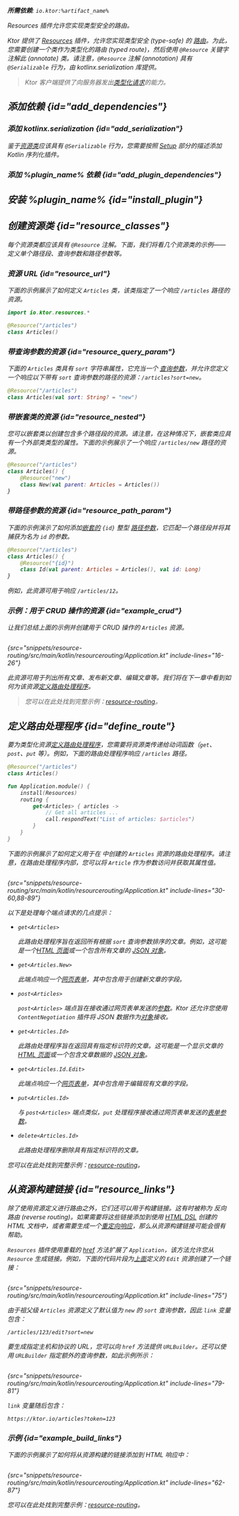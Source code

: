 [//]: # (title: 类型安全的路由)

<show-structure for="chapter" depth="2"/>
<primary-label ref="server-plugin"/>

<var name="plugin_name" value="Resources"/>
<var name="package_name" value="io.ktor.server.resources"/>
<var name="artifact_name" value="ktor-server-resources"/>

<tldr>
<p>
<b>所需依赖</b>: <code>io.ktor:%artifact_name%</code>
</p>
<var name="example_name" value="resource-routing"/>
<include from="lib.topic" element-id="download_example"/>
<include from="lib.topic" element-id="native_server_supported"/>
</tldr>

<link-summary>Resources 插件允许您实现类型安全的路由。</link-summary>

Ktor 提供了 [Resources](https://api.ktor.io/ktor-shared/ktor-resources/io.ktor.resources/-resources/index.html) 插件，允许您实现类型安全 (type-safe) 的 [路由](server-routing.md)。为此，您需要创建一个类作为类型化的路由 (typed route)，然后使用 `@Resource` 关键字注解此 (annotate) 类。请注意，`@Resource` 注解 (annotation) 具有 `@Serializable` 行为，由 kotlinx.serialization 库提供。

> Ktor 客户端提供了向服务器发出[类型化请求](client-resources.md)的能力。

## 添加依赖 {id="add_dependencies"}

### 添加 kotlinx.serialization {id="add_serialization"}

鉴于[资源类](#resource_classes)应该具有 `@Serializable` 行为，您需要按照 [Setup](https://github.com/Kotlin/kotlinx.serialization#setup) 部分的描述添加 Kotlin 序列化插件。

### 添加 %plugin_name% 依赖 {id="add_plugin_dependencies"}

<include from="lib.topic" element-id="add_ktor_artifact_intro"/>
<include from="lib.topic" element-id="add_ktor_artifact"/>

## 安装 %plugin_name% {id="install_plugin"}

<include from="lib.topic" element-id="install_plugin"/>

## 创建资源类 {id="resource_classes"}

<snippet id="resource_classes_server">

每个资源类都应该具有 `@Resource` 注解。下面，我们将看几个资源类的示例——定义单个路径段、查询参数和路径参数等。

### 资源 URL {id="resource_url"}

下面的示例展示了如何定义 `Articles` 类，该类指定了一个响应 `/articles` 路径的资源。

```kotlin
import io.ktor.resources.*

@Resource("/articles")
class Articles()
```

### 带查询参数的资源 {id="resource_query_param"}

下面的 `Articles` 类具有 `sort` 字符串属性，它充当一个 [查询参数](server-requests.md#query_parameters)，并允许您定义一个响应以下带有 `sort` 查询参数的路径的资源：`/articles?sort=new`。

```kotlin
@Resource("/articles")
class Articles(val sort: String? = "new")
```

### 带嵌套类的资源 {id="resource_nested"}

您可以嵌套类以创建包含多个路径段的资源。请注意，在这种情况下，嵌套类应具有一个外部类类型的属性。下面的示例展示了一个响应 `/articles/new` 路径的资源。

```kotlin
@Resource("/articles")
class Articles() {
    @Resource("new")
    class New(val parent: Articles = Articles())
}
```

### 带路径参数的资源 {id="resource_path_param"}

下面的示例演示了如何添加[嵌套的](#resource_nested) `{id}` 整型 [路径参数](server-routing.md#path_parameter)，它匹配一个路径段并将其捕获为名为 `id` 的参数。

```kotlin
@Resource("/articles")
class Articles() {
    @Resource("{id}")
    class Id(val parent: Articles = Articles(), val id: Long)
}
```

例如，此资源可用于响应 `/articles/12`。

</snippet>

### 示例：用于 CRUD 操作的资源 {id="example_crud"}

让我们总结上面的示例并创建用于 CRUD 操作的 `Articles` 资源。

```kotlin
```
{src="snippets/resource-routing/src/main/kotlin/resourcerouting/Application.kt" include-lines="16-26"}

此资源可用于列出所有文章、发布新文章、编辑文章等。我们将在下一章中看到如何为该资源[定义路由处理程序](#define_route)。

> 您可以在此处找到完整示例：[resource-routing](https://github.com/ktorio/ktor-documentation/tree/%ktor_version%/codeSnippets/snippets/resource-routing)。

## 定义路由处理程序 {id="define_route"}

要为类型化资源[定义路由处理程序](server-routing.md#define_route)，您需要将资源类传递给动词函数（`get`、`post`、`put` 等）。例如，下面的路由处理程序响应 `/articles` 路径。

```kotlin
@Resource("/articles")
class Articles()

fun Application.module() {
    install(Resources)
    routing {
        get<Articles> { articles ->
            // Get all articles ...
            call.respondText("List of articles: $articles")
        }
    }
}
```

下面的示例展示了如何定义用于在 [](#example_crud) 中创建的 `Articles` 资源的路由处理程序。请注意，在路由处理程序内部，您可以将 `Article` 作为参数访问并获取其属性值。

```kotlin
```
{src="snippets/resource-routing/src/main/kotlin/resourcerouting/Application.kt" include-lines="30-60,88-89"}

以下是处理每个端点请求的几点提示：

- `get<Articles>`

   此路由处理程序旨在返回所有根据 `sort` 查询参数排序的文章。例如，这可能是一个[HTML 页面](server-responses.md#html)或一个包含所有文章的 [JSON 对象](server-responses.md#object)。

- `get<Articles.New>`

   此端点响应一个[网页表单](server-responses.md#html)，其中包含用于创建新文章的字段。
- `post<Articles>`

   `post<Articles>` 端点旨在接收通过网页表单发送的[参数](server-requests.md#form_parameters)。Ktor 还允许您使用 `ContentNegotiation` 插件将 JSON 数据作为[对象](server-requests.md#objects)接收。
- `get<Articles.Id>`

   此路由处理程序旨在返回具有指定标识符的文章。这可能是一个显示文章的[HTML 页面](server-responses.md#html)或一个包含文章数据的 [JSON 对象](server-responses.md#object)。
- `get<Articles.Id.Edit>`

  此端点响应一个[网页表单](server-responses.md#html)，其中包含用于编辑现有文章的字段。
- `put<Articles.Id>`

   与 `post<Articles>` 端点类似，`put` 处理程序接收通过网页表单发送的[表单参数](server-requests.md#form_parameters)。
- `delete<Articles.Id>`

   此路由处理程序删除具有指定标识符的文章。

您可以在此处找到完整示例：[resource-routing](https://github.com/ktorio/ktor-documentation/tree/%ktor_version%/codeSnippets/snippets/resource-routing)。

## 从资源构建链接 {id="resource_links"}

除了使用资源定义进行路由之外，它们还可以用于构建链接。这有时被称为 _反向路由 (reverse routing)_。如果需要将这些链接添加到使用 [HTML DSL](server-html-dsl.md) 创建的 HTML 文档中，或者需要生成一个[重定向响应](server-responses.md#redirect)，那么从资源构建链接可能会很有帮助。

`Resources` 插件使用重载的 [href](https://api.ktor.io/ktor-server/ktor-server-plugins/ktor-server-resources/io.ktor.server.resources/href.html) 方法扩展了 `Application`，该方法允许您从 `Resource` 生成链接。例如，下面的代码片段为[上面](#example_crud)定义的 `Edit` 资源创建了一个链接：

```kotlin
```
{src="snippets/resource-routing/src/main/kotlin/resourcerouting/Application.kt" include-lines="75"}

由于祖父级 `Articles` 资源定义了默认值为 `new` 的 `sort` 查询参数，因此 `link` 变量包含：

```
/articles/123/edit?sort=new
```

要生成指定主机和协议的 URL，您可以向 `href` 方法提供 `URLBuilder`。还可以使用 `URLBuilder` 指定额外的查询参数，如此示例所示：

```kotlin
```
{src="snippets/resource-routing/src/main/kotlin/resourcerouting/Application.kt" include-lines="79-81"}

`link` 变量随后包含：

```
https://ktor.io/articles?token=123
```

### 示例 {id="example_build_links"}

下面的示例展示了如何将从资源构建的链接添加到 HTML 响应中：

```kotlin
```
{src="snippets/resource-routing/src/main/kotlin/resourcerouting/Application.kt" include-lines="62-87"}

您可以在此处找到完整示例：[resource-routing](https://github.com/ktorio/ktor-documentation/tree/%ktor_version%/codeSnippets/snippets/resource-routing)。